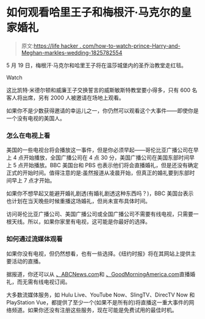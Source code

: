 # 如何观看哈里王子和梅根汗·马克尔的皇家婚礼

> 原文:[https://life hacker . com/how-to-watch-prince-Harry-and-Meghan-markles-wedding-1825782554](https://lifehacker.com/how-to-watch-prince-harry-and-meghan-markles-wedding-1825782554)

5 月 19 日，梅根汗·马克尔和哈里王子将在温莎城堡内的圣乔治教堂走红毯。

Watch

这比凯特·米德尔顿和威廉王子交换誓言的威斯敏斯特教堂要小得多，只有 600 名客人将出席，另有 2000 人被邀请在场地上观看。

如果你不是少数获得邀请的幸运儿之一，你仍然可以观看这个大事件——即使你是一个没有电视的美国人。

### 怎么在电视上看

美国的一些电视台将会播放这一事件，但是你必须早起——哥伦比亚广播公司在早上 4 点开始播放，全国广播公司在 4 点 30 分，美国广播公司在美国东部时间早上 5 点开始播放。BBC 美国台和 PBS 也表示他们将会直播婚礼，但是还没有确定正式的开始时间。值得注意的是:虽然报道从凌晨开始，但真正的婚礼要到东部时间早上 7 点才开始。

如果你不想早起又能避开婚礼剧透(有婚礼剧透这种东西吗？)，BBC 美国台表示也计划在当天晚些时候重播这场婚礼，但尚未宣布具体时间。

访问哥伦比亚广播公司、美国广播公司或全国广播公司不需要有线电视，只需要一根天线。所以，如果你家里有电视，这可能是你最好的选择。

### 如何通过流媒体观看

如果你没有电视，但仍然想看，也有一些选择。《纽约时报》将在其网站上提供主要活动的直播。

据报道，你还可以从 [、ABCNews.com](http://ABCNews.com)和 [、GoodMorningAmerica.com](http://GoodMorningAmerica.com)直播婚礼，而无需有线电视订阅。

大多数流媒体服务，如 Hulu Live、YouTube Now、SlingTV、DirecTV Now 和 PlayStation Vue，都提供了至少一个(如果不是所有的)将直播这一重大事件的网络频道。如果你还没有注册这些服务，现在可能是免费试用的最佳时机。
